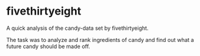 # fivethirtyeight

A quick analysis of the candy-data set by fivethirtyeight.

The task was to analyze and rank ingredients of candy and find out what a future candy should be made off.
